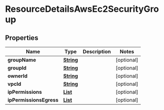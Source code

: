 

# ResourceDetailsAwsEc2SecurityGroup


## Properties

| Name | Type | Description | Notes |
|------------ | ------------- | ------------- | -------------|
|**groupName** | [**String**](String.md) |  |  [optional] |
|**groupId** | [**String**](String.md) |  |  [optional] |
|**ownerId** | [**String**](String.md) |  |  [optional] |
|**vpcId** | [**String**](String.md) |  |  [optional] |
|**ipPermissions** | [**List**](List.md) |  |  [optional] |
|**ipPermissionsEgress** | [**List**](List.md) |  |  [optional] |



